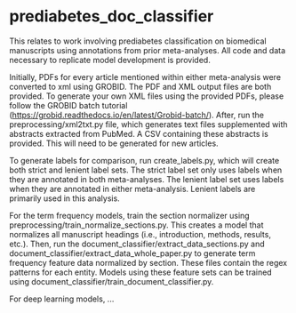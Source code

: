 # prediabetes_doc_classifier
This relates to work involving prediabetes classification on biomedical manuscripts using annotations from prior meta-analyses. All code and data necessary to replicate model development is provided. 

Initially, PDFs for every article mentioned within either meta-analysis were converted to xml using GROBID. The PDF and XML output files are both provided. To generate your own XML files using the provided PDFs, please follow the GROBID batch tutorial (https://grobid.readthedocs.io/en/latest/Grobid-batch/). After, run the preprocessing/xml2txt.py file, which generates text files supplemented with abstracts extracted from PubMed. A CSV containing these abstracts is provided. This will need to be generated for new articles. 

To generate labels for comparison, run create_labels.py, which will create both strict and lenient label sets. The strict label set only uses labels when they are annotated in both meta-analyses. The lenient label set uses labels when they are annotated in either meta-analysis. Lenient labels are primarily used in this analysis.

For the term frequency models, train the section normalizer using preprocessing/train_normalize_sections.py. This creates a model that normalizes all manuscript headings (i.e., introduction, methods, results, etc.). Then, run the document_classifier/extract_data_sections.py and document_classifier/extract_data_whole_paper.py to generate term frequency feature data normalized by section. These files contain the regex patterns for each entity. Models using these feature sets can be trained using document_classifier/train_document_classifier.py.

For deep learning models, ...
